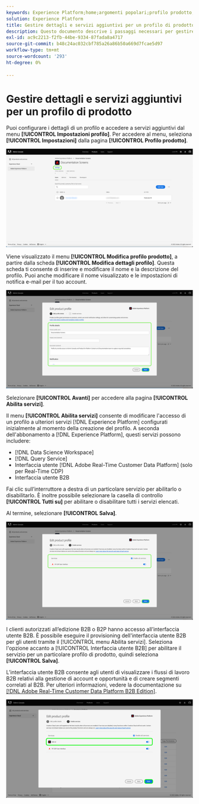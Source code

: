 ```yaml
---
keywords: Experience Platform;home;argomenti popolari;profilo prodotto;product profile
solution: Experience Platform
title: Gestire dettagli e servizi aggiuntivi per un profilo di prodotto
description: Questo documento descrive i passaggi necessari per gestire i dettagli e i servizi aggiuntivi per un profilo di prodotto in Adobe Admin Console. Puoi configurare i dettagli di un profilo e accedere a servizi aggiuntivi dal menu Impostazioni profilo.
exl-id: ac9c2213-f2fb-44be-9334-87fada8a4717
source-git-commit: b48c24ac032cbf785a26a86b50a669d7fcae5d97
workflow-type: tm+mt
source-wordcount: '293'
ht-degree: 0%

---
```


# Gestire dettagli e servizi aggiuntivi per un profilo di prodotto

Puoi configurare i dettagli di un profilo e accedere a servizi aggiuntivi dal menu **[!UICONTROL Impostazioni profilo]**. Per accedere al menu, seleziona **[!UICONTROL Impostazioni]** dalla pagina **[!UICONTROL Profilo prodotto]**.

![impostazioni](../images/settings.png)

Viene visualizzato il menu **[!UICONTROL Modifica profilo prodotto]**, a partire dalla scheda **[!UICONTROL Modifica dettagli profilo]**. Questa scheda ti consente di inserire e modificare il nome e la descrizione del profilo. Puoi anche modificare il nome visualizzato e le impostazioni di notifica e-mail per il tuo account.

![edit-product-profile](../images/edit-product-profile.png)

Selezionare **[!UICONTROL Avanti]** per accedere alla pagina **[!UICONTROL Abilita servizi]**.

Il menu **[!UICONTROL Abilita servizi]** consente di modificare l&#39;accesso di un profilo a ulteriori servizi [!DNL Experience Platform] configurati inizialmente al momento della creazione del profilo. A seconda dell&#39;abbonamento a [!DNL Experience Platform], questi servizi possono includere:

- [!DNL Data Science Workspace]
- [!DNL Query Service]
- Interfaccia utente [!DNL Adobe Real-Time Customer Data Platform] (solo per Real-Time CDP)
- Interfaccia utente B2B

Fai clic sull’interruttore a destra di un particolare servizio per abilitarlo o disabilitarlo. È inoltre possibile selezionare la casella di controllo **[!UICONTROL Tutti su]** per abilitare o disabilitare tutti i servizi elencati.

Al termine, selezionare **[!UICONTROL Salva]**.

![enable-services](../images/enable-services.png)

I clienti autorizzati all’edizione B2B o B2P hanno accesso all’interfaccia utente B2B. È possibile eseguire il provisioning dell&#39;interfaccia utente B2B per gli utenti tramite il [!UICONTROL menu Abilita servizi]. Seleziona l&#39;opzione accanto a [!UICONTROL Interfaccia utente B2B] per abilitare il servizio per un particolare profilo di prodotto, quindi seleziona **[!UICONTROL Salva]**.

L’interfaccia utente B2B consente agli utenti di visualizzare i flussi di lavoro B2B relativi alla gestione di account e opportunità e di creare segmenti correlati al B2B. Per ulteriori informazioni, vedere la documentazione su [[!DNL Adobe Real-Time Customer Data Platform B2B Edition]](../../rtcdp/b2b-overview.md).

![enable-b2b](../images/enable-b2b.png)